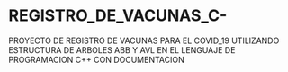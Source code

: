 # REGISTRO_DE_VACUNAS_C-
PROYECTO DE REGISTRO DE VACUNAS PARA EL COVID_19  UTILIZANDO ESTRUCTURA DE ARBOLES ABB Y AVL
EN EL LENGUAJE DE PROGRAMACION C++ CON DOCUMENTACION
